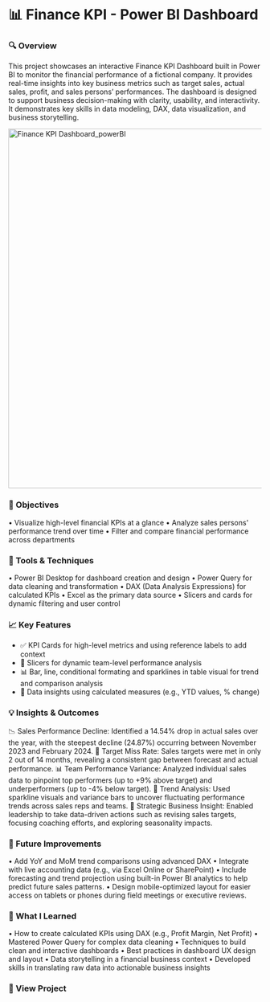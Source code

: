 # 📊 Finance KPI - Power BI Dashboard

### 🔍 Overview
This project showcases an interactive Finance KPI Dashboard built in Power BI to monitor the financial performance of a fictional company. It provides real-time insights into key business metrics such as target sales, actual sales, profit, and sales persons’ performances. The dashboard is designed to support business decision-making with clarity, usability, and interactivity. It demonstrates key skills in data modeling, DAX, data visualization, and business storytelling.

<img width="716" alt="Finance KPI Dashboard_powerBI" src="https://github.com/user-attachments/assets/54a90262-b8ad-4eeb-bd84-6c679b664b57" />

### 🎯 Objectives
•	Visualize high-level financial KPIs at a glance
•	Analyze sales persons' performance trend over time
•	Filter and compare financial performance across departments 

### 🧩 Tools & Techniques
•	Power BI Desktop for dashboard creation and design
•	Power Query for data cleaning and transformation
•	DAX (Data Analysis Expressions) for calculated KPIs
•	Excel as the primary data source
•	Slicers and cards for dynamic filtering and user control

### 📈 Key Features
- ✅ KPI Cards for high-level metrics and using reference labels to add context  
- 📅 Slicers for dynamic team-level performance analysis  
- 📊 Bar, line, conditional formating and sparklines in table visual for trend and comparison analysis   
- 🧠 Data insights using calculated measures (e.g., YTD values, % change)

### 💡 Insights & Outcomes
📉 Sales Performance Decline: Identified a 14.54% drop in actual sales over the year, with the steepest decline (24.87%) occurring between November 2023 and February 2024.
🎯 Target Miss Rate: Sales targets were met in only 2 out of 14 months, revealing a consistent gap between forecast and actual performance.
📊 Team Performance Variance: Analyzed individual sales data to pinpoint top performers (up to +9% above target) and underperformers (up to -4% below target).
🧭 Trend Analysis: Used sparkline visuals and variance bars to uncover fluctuating performance trends across sales reps and teams.
🧠 Strategic Business Insight: Enabled leadership to take data-driven actions such as revising sales targets, focusing coaching efforts, and exploring seasonality impacts.

### 🚀 Future Improvements
•	Add YoY and MoM trend comparisons using advanced DAX
•	Integrate with live accounting data (e.g., via Excel Online or SharePoint)
•	Include forecasting and trend projection using built-in Power BI analytics to help predict future sales patterns.
•	Design mobile-optimized layout for easier access on tablets or phones during field meetings or executive reviews.

### 🧠 What I Learned
•	How to create calculated KPIs using DAX (e.g., Profit Margin, Net Profit) 
•	Mastered Power Query for complex data cleaning
•	Techniques to build clean and interactive dashboards
•	Best practices in dashboard UX design and layout
•	Data storytelling in a financial business context
• Developed skills in translating raw data into actionable business insights

### 🔗 View Project 



